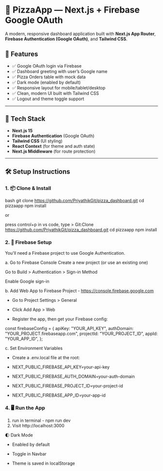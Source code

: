 # 🍕 PizzaApp — Next.js + Firebase Google OAuth

A modern, responsive dashboard application built with **Next.js App Router**, **Firebase Authentication (Google OAuth)**, and **Tailwind CSS**.

## 📌 Features

- ✅ Google OAuth login via Firebase
- ✅ Dashboard greeting with user’s Google name
- ✅ Pizza Orders table with mock data
- ✅ Dark mode (enabled by default)
- ✅ Responsive layout for mobile/tablet/desktop
- ✅ Clean, modern UI built with Tailwind CSS
- ✅ Logout and theme toggle support

---

## 🚀 Tech Stack

- **Next.js 15**
- **Firebase Authentication** (Google OAuth)
- **Tailwind CSS** (UI styling)
- **React Context** (for theme and auth state)
- **Next.js Middleware** (for route protection)

---

## 🛠️ Setup Instructions

### 1. 📦 Clone & Install

bash
git clone https://github.com/PriyathikGit/pizza_dashboard.git
cd pizzaapp
npm install

or

press control+p in vs code, type > Git:Clone
https://github.com/PriyathikGit/pizza_dashboard.git
cd pizzaapp
npm install

### 2. 🔐 Firebase Setup

You'll need a Firebase project to use Google Authentication.

a. Go to Firebase Console
Create a new project (or use an existing one)

Go to Build > Authentication > Sign-in Method

Enable Google sign-in

b. Add Web App to Firebase Project - https://console.firebase.google.com
- Go to Project Settings > General

- Click Add App > Web

- Register the app, then get your Firebase config:

const firebaseConfig = {
apiKey: "YOUR_API_KEY",
authDomain: "YOUR_PROJECT.firebaseapp.com",
projectId: "YOUR_PROJECT_ID",
appId: "YOUR_APP_ID",
};

c. Set Environment Variables
- Create a .env.local file at the root:

- NEXT_PUBLIC_FIREBASE_API_KEY=your-api-key
- NEXT_PUBLIC_FIREBASE_AUTH_DOMAIN=your-auth-domain
- NEXT_PUBLIC_FIREBASE_PROJECT_ID=your-project-id
- NEXT_PUBLIC_FIREBASE_APP_ID=your-app-id

### 4. 🖥️ Run the App

1. run in terminal - npm run dev
2. Visit http://localhost:3000

🌓 Dark Mode
- Enabled by default

- Toggle in Navbar

- Theme is saved in localStorage
